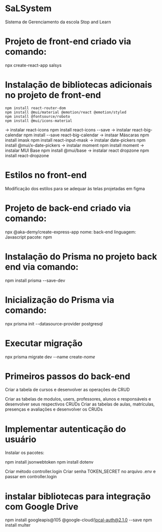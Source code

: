 # SaLSystem
Sistema de Gerenciamento da escola Stop and Learn

# Projeto de front-end criado via comando:
npx create-react-app salsys

# Instalação de bibliotecas adicionais no projeto de front-end

    npm install react-router-dom
    npm install @mui/material @emotion/react @emotion/styled
    npm install @fontsource/roboto
    npm install @mui/icons-material

-> instalar react-icons
    npm install react-icons --save
-> instalar react-big-calendar
    npm install --save react-big-calendar
-> instaar Máscaras
    npm install imask
    npm install react-input-mask
-> instalar date-pickers
    npm install @mui/x-date-pickers
-> instalar moment
    npm install moment
-> instalar MUI Base
    npm install @mui/base
-> instalar react dropzone
    npm install react-dropzone

# Estilos no front-end
Modificação dos estilos para se adequar às telas projetadas em figma

# Projeto de back-end criado via comando:
npx @aka-demy/create-express-app
nome: back-end
linguagem: Javascript
pacote: npm

# Instalação do Prisma no projeto back end via comando:
npm install prisma --save-dev

# Inicialização do Prisma via comando:
npx prisma init --datasource-provider postgresql

# Executar migração
npx prisma migrate dev --name create-*nome*

# Primeiros passos do back-end
Criar a tabela de cursos e desenvolver as operações de CRUD

Criar as tabelas de modulos, users, professores, alunos e responsáveis e desenvolver seus respectivos CRUDs
Criar as tabelas de aulas, matrículas, presenças e avaliações e desenvolver os CRUDs

# Implementar autenticação do usuário
Instalar os pacotes:

npm install jsonwebtoken
npm install dotenv

Criar método controller.login
Criar senha TOKEN_SECRET no arquivo .env e passar em controller.login

# instalar bibliotecas para integração com Google Drive
npm install googleapis@105 @google-cloud/local-auth@2.1.0 --save
npm install multer